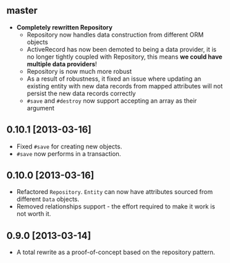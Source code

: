 ## master

- __Completely rewritten Repository__
  - Repository now handles data construction from different ORM objects
  - ActiveRecord has now been demoted to being a data provider, it is no longer tightly coupled with Repository, this means __we could have multiple data providers__!
  - Repository is now much more robust
  - As a result of robustness, it fixed an issue where updating an existing entity with new data records from mapped attributes will not persist the new data records correctly
  - `#save` and `#destroy` now support accepting an array as their argument

## 0.10.1 [2013-03-16]

- Fixed `#save` for creating new objects.
- `#save` now performs in a transaction.

## 0.10.0 [2013-03-16]

- Refactored `Repository`. `Entity` can now have attributes sourced from different `Data` objects.
- Removed relationships support - the effort required to make it work is not worth it.

## 0.9.0 [2013-03-14]

- A total rewrite as a proof-of-concept based on the repository pattern.
